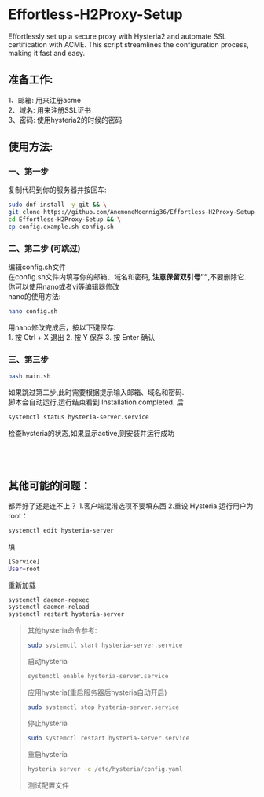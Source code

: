 # Effortless-H2Proxy-Setup
Effortlessly set up a secure proxy with Hysteria2 and automate SSL certification with ACME. This script streamlines the configuration process, making it fast and easy.

## 准备工作:
1、邮箱: 用来注册acme  
2、域名: 用来注册SSL证书  
3、密码: 使用hysteria2的时候的密码  
## 使用方法:
### 一、第一步  
复制代码到你的服务器并按回车:
```sh
sudo dnf install -y git && \
git clone https://github.com/AnemoneMoennig36/Effortless-H2Proxy-Setup.git && \
cd Effortless-H2Proxy-Setup && \
cp config.example.sh config.sh
```
### 二、第二步 (可跳过)  
编辑config.sh文件  
在config.sh文件内填写你的邮箱、域名和密码, **注意保留双引号””**,不要删除它.  
你可以使用nano或者vi等编辑器修改  
nano的使用方法:
```sh
nano config.sh
```
用nano修改完成后，按以下键保存:  
	1.	按 Ctrl + X 退出
	2.	按 Y 保存
	3.	按 Enter 确认

### 三、第三步
```sh
bash main.sh 
```
如果跳过第二步,此时需要根据提示输入邮箱、域名和密码.  
脚本会自动运行,运行结束看到 Installation completed. 后  
```sh
systemctl status hysteria-server.service
```
检查hysteria的状态,如果显示active,则安装并运行成功  <br>
<br>
<br>
<br>
## 其他可能的问题：
都弄好了还是连不上？
1.客户端混淆选项不要填东西
2.重设 Hysteria 运行用户为 root：
```sh
systemctl edit hysteria-server
```
填
```sh
[Service]
User=root
```
重新加载
```sh
systemctl daemon-reexec
systemctl daemon-reload
systemctl restart hysteria-server
```
 > 其他hysteria命令参考:
 > ```sh
 > sudo systemctl start hysteria-server.service
 > ```
 > 启动hysteria
 > ```sh
 > systemctl enable hysteria-server.service
 > ```
 > 应用hysteria(重启服务器后hysteria自动开启)
 > ```sh
 > sudo systemctl stop hysteria-server.service
 > ```
 > 停止hysteria
 > ```sh
 > sudo systemctl restart hysteria-server.service
 > ```
 > 重启hysteria
 > ```sh
 > hysteria server -c /etc/hysteria/config.yaml
 > ```
 > 测试配置文件
